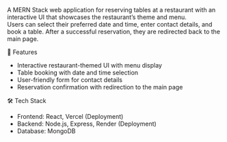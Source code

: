 A MERN Stack web application for reserving tables at a restaurant with an interactive UI that showcases the restaurant’s theme and menu.  
Users can select their preferred date and time, enter contact details, and book a table. After a successful reservation, they are redirected back to the main page.  

🚀 Features  
- Interactive restaurant-themed UI with menu display  
- Table booking with date and time selection  
- User-friendly form for contact details  
- Reservation confirmation with redirection to the main page 

🛠 Tech Stack
- Frontend: React, Vercel (Deployment)
- Backend: Node.js, Express, Render (Deployment)
- Database: MongoDB
